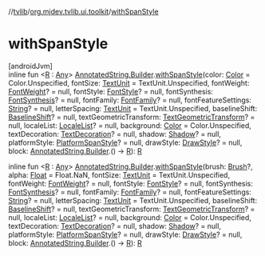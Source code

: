 //[tvlib](../../index.md)/[org.mjdev.tvlib.ui.toolkit](index.md)/[withSpanStyle](with-span-style.md)

# withSpanStyle

[androidJvm]\
inline fun &lt;[R](with-span-style.md) : [Any](https://kotlinlang.org/api/latest/jvm/stdlib/kotlin/-any/index.html)&gt; [AnnotatedString.Builder](https://developer.android.com/reference/kotlin/androidx/compose/ui/text/AnnotatedString.Builder.html).[withSpanStyle](with-span-style.md)(color: [Color](https://developer.android.com/reference/kotlin/androidx/compose/ui/graphics/Color.html) = Color.Unspecified, fontSize: [TextUnit](https://developer.android.com/reference/kotlin/androidx/compose/ui/unit/TextUnit.html) = TextUnit.Unspecified, fontWeight: [FontWeight](https://developer.android.com/reference/kotlin/androidx/compose/ui/text/font/FontWeight.html)? = null, fontStyle: [FontStyle](https://developer.android.com/reference/kotlin/androidx/compose/ui/text/font/FontStyle.html)? = null, fontSynthesis: [FontSynthesis](https://developer.android.com/reference/kotlin/androidx/compose/ui/text/font/FontSynthesis.html)? = null, fontFamily: [FontFamily](https://developer.android.com/reference/kotlin/androidx/compose/ui/text/font/FontFamily.html)? = null, fontFeatureSettings: [String](https://kotlinlang.org/api/latest/jvm/stdlib/kotlin/-string/index.html)? = null, letterSpacing: [TextUnit](https://developer.android.com/reference/kotlin/androidx/compose/ui/unit/TextUnit.html) = TextUnit.Unspecified, baselineShift: [BaselineShift](https://developer.android.com/reference/kotlin/androidx/compose/ui/text/style/BaselineShift.html)? = null, textGeometricTransform: [TextGeometricTransform](https://developer.android.com/reference/kotlin/androidx/compose/ui/text/style/TextGeometricTransform.html)? = null, localeList: [LocaleList](https://developer.android.com/reference/kotlin/androidx/compose/ui/text/intl/LocaleList.html)? = null, background: [Color](https://developer.android.com/reference/kotlin/androidx/compose/ui/graphics/Color.html) = Color.Unspecified, textDecoration: [TextDecoration](https://developer.android.com/reference/kotlin/androidx/compose/ui/text/style/TextDecoration.html)? = null, shadow: [Shadow](https://developer.android.com/reference/kotlin/androidx/compose/ui/graphics/Shadow.html)? = null, platformStyle: [PlatformSpanStyle](https://developer.android.com/reference/kotlin/androidx/compose/ui/text/PlatformSpanStyle.html)? = null, drawStyle: [DrawStyle](https://developer.android.com/reference/kotlin/androidx/compose/ui/graphics/drawscope/DrawStyle.html)? = null, block: [AnnotatedString.Builder](https://developer.android.com/reference/kotlin/androidx/compose/ui/text/AnnotatedString.Builder.html).() -&gt; [R](with-span-style.md)): [R](with-span-style.md)

inline fun &lt;[R](with-span-style.md) : [Any](https://kotlinlang.org/api/latest/jvm/stdlib/kotlin/-any/index.html)&gt; [AnnotatedString.Builder](https://developer.android.com/reference/kotlin/androidx/compose/ui/text/AnnotatedString.Builder.html).[withSpanStyle](with-span-style.md)(brush: [Brush](https://developer.android.com/reference/kotlin/androidx/compose/ui/graphics/Brush.html)?, alpha: [Float](https://kotlinlang.org/api/latest/jvm/stdlib/kotlin/-float/index.html) = Float.NaN, fontSize: [TextUnit](https://developer.android.com/reference/kotlin/androidx/compose/ui/unit/TextUnit.html) = TextUnit.Unspecified, fontWeight: [FontWeight](https://developer.android.com/reference/kotlin/androidx/compose/ui/text/font/FontWeight.html)? = null, fontStyle: [FontStyle](https://developer.android.com/reference/kotlin/androidx/compose/ui/text/font/FontStyle.html)? = null, fontSynthesis: [FontSynthesis](https://developer.android.com/reference/kotlin/androidx/compose/ui/text/font/FontSynthesis.html)? = null, fontFamily: [FontFamily](https://developer.android.com/reference/kotlin/androidx/compose/ui/text/font/FontFamily.html)? = null, fontFeatureSettings: [String](https://kotlinlang.org/api/latest/jvm/stdlib/kotlin/-string/index.html)? = null, letterSpacing: [TextUnit](https://developer.android.com/reference/kotlin/androidx/compose/ui/unit/TextUnit.html) = TextUnit.Unspecified, baselineShift: [BaselineShift](https://developer.android.com/reference/kotlin/androidx/compose/ui/text/style/BaselineShift.html)? = null, textGeometricTransform: [TextGeometricTransform](https://developer.android.com/reference/kotlin/androidx/compose/ui/text/style/TextGeometricTransform.html)? = null, localeList: [LocaleList](https://developer.android.com/reference/kotlin/androidx/compose/ui/text/intl/LocaleList.html)? = null, background: [Color](https://developer.android.com/reference/kotlin/androidx/compose/ui/graphics/Color.html) = Color.Unspecified, textDecoration: [TextDecoration](https://developer.android.com/reference/kotlin/androidx/compose/ui/text/style/TextDecoration.html)? = null, shadow: [Shadow](https://developer.android.com/reference/kotlin/androidx/compose/ui/graphics/Shadow.html)? = null, platformStyle: [PlatformSpanStyle](https://developer.android.com/reference/kotlin/androidx/compose/ui/text/PlatformSpanStyle.html)? = null, drawStyle: [DrawStyle](https://developer.android.com/reference/kotlin/androidx/compose/ui/graphics/drawscope/DrawStyle.html)? = null, block: [AnnotatedString.Builder](https://developer.android.com/reference/kotlin/androidx/compose/ui/text/AnnotatedString.Builder.html).() -&gt; [R](with-span-style.md)): [R](with-span-style.md)
